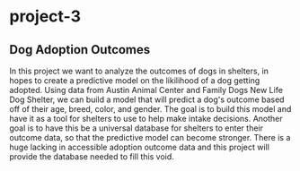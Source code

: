 # project-3
## Dog Adoption Outcomes
<p> In this project we want to analyze the outcomes of dogs in shelters, in hopes to create a predictive model on the likilihood of a dog getting adopted. Using data from Austin Animal Center and Family Dogs New Life Dog Shelter, we can build a model that will predict a dog's outcome based off of their age, breed, color, and gender. The goal is to build this model and have it as a tool for shelters to use to help make intake decisions. Another goal is to have this be a universal database for shelters to enter their outcome data, so that the predictive model can become stronger. There is a huge lacking in accessible adoption outcome data and this project will provide the database needed to fill this void.